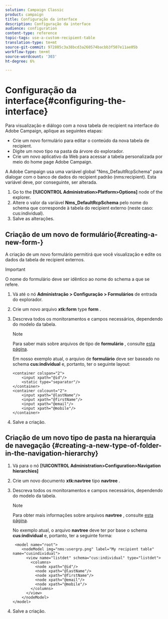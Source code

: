 ```yaml
---
solution: Campaign Classic
product: campaign
title: Configuração da interface
description: Configuração da interface
audience: configuration
content-type: reference
topic-tags: use-a-custom-recipient-table
translation-type: tm+mt
source-git-commit: 972885c3a38bcd3a260574bacbb3f507e11ae05b
workflow-type: tm+mt
source-wordcount: '303'
ht-degree: 6%

---
```



# Configuração da interface{#configuring-the-interface}

Para visualização e diálogo com a nova tabela de recipient na interface do Adobe Campaign, aplique as seguintes etapas:

* Crie um novo formulário para editar o conteúdo da nova tabela de recipient.
* Digite um novo tipo na pasta da árvore do explorador.
* Crie um novo aplicativo da Web para acessar a tabela personalizada por meio do home page Adobe Campaign.

A Adobe Campaign usa uma variável global &quot;Nms_DefaultRcpSchema&quot; para dialogar com o banco de dados do recipient padrão (nms:recipient). Esta variável deve, por conseguinte, ser alterada.

1. Go to the **[!UICONTROL Administration>Platform>Options]** node of the explorer.
1. Altere o valor da variável **Nms_DefaultRcpSchema** pelo nome do schema que corresponde à tabela do recipient externo (neste caso: cus:individual).
1. Salve as alterações.

## Criação de um novo de formulário{#creating-a-new-form-}

A criação de um novo formulário permitirá que você visualização e edite os dados da tabela de recipient externos.

>[!IMPORTANT]
>
>O nome do formulário deve ser idêntico ao nome do schema a que se refere.

1. Vá até o nó **Administração > Configuração > Formulários** de entrada do explorador.
1. Crie um novo arquivo **xtk:form** type **form** .
1. Descreva todos os monitoramentos e campos necessários, dependendo do modelo da tabela.

   >[!NOTE]
   >
   >Para saber mais sobre arquivos de tipo de **formulário** , consulte [esta página](../../configuration/using/identifying-a-form.md).

   Em nosso exemplo atual, o arquivo de **formulário** deve ser baseado no schema **cus:individual** e, portanto, ter o seguinte layout:

   ```
   <container colspan="2">
       <input xpath="@id"/>
       <static type="separator"/>
   </container>
   <container colcount="2">
       <input xpath="@lastName"/>
       <input xpath="@firstName"/>
       <input xpath="@email"/>
       <input xpath="@mobile"/>
   </container> 
   ```

1. Salve a criação.

## Criação de um novo tipo de pasta na hierarquia de navegação {#creating-a-new-type-of-folder-in-the-navigation-hierarchy}

1. Vá para o nó **[!UICONTROL Administration>Configuration>Navigation hierarchies]**
1. Crie um novo documento **xtk:navtree** tipo **navtree** .
1. Descreva todos os monitoramentos e campos necessários, dependendo do modelo da tabela.

   >[!NOTE]
   >
   >Para obter mais informações sobre arquivos **navtree** , consulte [esta página](../../configuration/using/about-navigation-hierarchy.md).

   No exemplo atual, o arquivo **navtree** deve ter por base o schema **cus:individual** e, portanto, ter a seguinte forma:

   ```
    <model name="root">
       <nodeModel img="nms:usergrp.png" label="My recipient table" name="cusindividual">
         <view name="listdet" schema="cus:individual" type="listdet">
           <columns>
             <node xpath="@id"/>
             <node xpath="@lastName"/>
             <node xpath="@firstName"/>
             <node xpath="@email"/>
             <node xpath="@mobile"/>
           </columns>
         </view>
       </nodeModel>
   </model>
   ```

1. Salve a criação.

